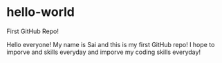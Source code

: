 # hello-world
First GitHub Repo!

Hello everyone! My name is Sai and this is my first GitHub repo! I hope to imporve and skills everyday and imporve my coding skills everyday!

